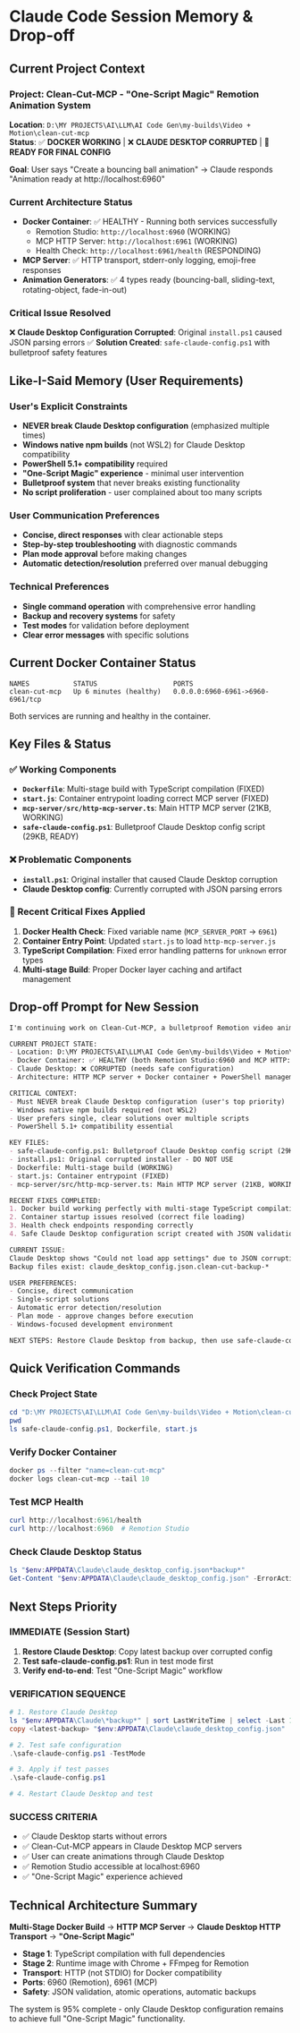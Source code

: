 # Claude Code Session Memory & Drop-off

## Current Project Context

### Project: Clean-Cut-MCP - "One-Script Magic" Remotion Animation System
**Location**: `D:\MY PROJECTS\AI\LLM\AI Code Gen\my-builds\Video + Motion\clean-cut-mcp`  
**Status**: ✅ **DOCKER WORKING** | ❌ **CLAUDE DESKTOP CORRUPTED** | 🔄 **READY FOR FINAL CONFIG**

**Goal**: User says "Create a bouncing ball animation" → Claude responds "Animation ready at http://localhost:6960"

### Current Architecture Status
- **Docker Container**: ✅ HEALTHY - Running both services successfully
  - Remotion Studio: `http://localhost:6960` (WORKING)
  - MCP HTTP Server: `http://localhost:6961` (WORKING)
  - Health Check: `http://localhost:6961/health` (RESPONDING)
- **MCP Server**: ✅ HTTP transport, stderr-only logging, emoji-free responses
- **Animation Generators**: ✅ 4 types ready (bouncing-ball, sliding-text, rotating-object, fade-in-out)

### Critical Issue Resolved
❌ **Claude Desktop Configuration Corrupted**: Original `install.ps1` caused JSON parsing errors
✅ **Solution Created**: `safe-claude-config.ps1` with bulletproof safety features

## Like-I-Said Memory (User Requirements)

### User's Explicit Constraints
- **NEVER break Claude Desktop configuration** (emphasized multiple times)
- **Windows native npm builds** (not WSL2) for Claude Desktop compatibility  
- **PowerShell 5.1+ compatibility** required
- **"One-Script Magic" experience** - minimal user intervention
- **Bulletproof system** that never breaks existing functionality
- **No script proliferation** - user complained about too many scripts

### User Communication Preferences
- **Concise, direct responses** with clear actionable steps
- **Step-by-step troubleshooting** with diagnostic commands
- **Plan mode approval** before making changes
- **Automatic detection/resolution** preferred over manual debugging

### Technical Preferences
- **Single command operation** with comprehensive error handling
- **Backup and recovery systems** for safety
- **Test modes** for validation before deployment
- **Clear error messages** with specific solutions

## Current Docker Container Status
```
NAMES           STATUS                   PORTS
clean-cut-mcp   Up 6 minutes (healthy)   0.0.0.0:6960-6961->6960-6961/tcp
```

Both services are running and healthy in the container.

## Key Files & Status

### ✅ Working Components
- **`Dockerfile`**: Multi-stage build with TypeScript compilation (FIXED)
- **`start.js`**: Container entrypoint loading correct MCP server (FIXED) 
- **`mcp-server/src/http-mcp-server.ts`**: Main HTTP MCP server (21KB, WORKING)
- **`safe-claude-config.ps1`**: Bulletproof Claude Desktop config script (29KB, READY)

### ❌ Problematic Components
- **`install.ps1`**: Original installer that caused Claude Desktop corruption
- **Claude Desktop config**: Currently corrupted with JSON parsing errors

### 🔧 Recent Critical Fixes Applied
1. **Docker Health Check**: Fixed variable name (`MCP_SERVER_PORT` → `6961`)
2. **Container Entry Point**: Updated `start.js` to load `http-mcp-server.js`
3. **TypeScript Compilation**: Fixed error handling patterns for `unknown` error types
4. **Multi-stage Build**: Proper Docker layer caching and artifact management

## Drop-off Prompt for New Session

```markdown
I'm continuing work on Clean-Cut-MCP, a bulletproof Remotion video animation system for Claude Desktop. The project implements "One-Script Magic" where users ask "Create a bouncing ball animation" and get "Animation ready at http://localhost:6960".

CURRENT PROJECT STATE:
- Location: D:\MY PROJECTS\AI\LLM\AI Code Gen\my-builds\Video + Motion\clean-cut-mcp
- Docker Container: ✅ HEALTHY (both Remotion Studio:6960 and MCP HTTP:6961 working)
- Claude Desktop: ❌ CORRUPTED (needs safe configuration)
- Architecture: HTTP MCP server + Docker container + PowerShell management

CRITICAL CONTEXT:
- Must NEVER break Claude Desktop configuration (user's top priority)
- Windows native npm builds required (not WSL2)  
- User prefers single, clear solutions over multiple scripts
- PowerShell 5.1+ compatibility essential

KEY FILES:
- safe-claude-config.ps1: Bulletproof Claude Desktop config script (29KB) - USE THIS
- install.ps1: Original corrupted installer - DO NOT USE
- Dockerfile: Multi-stage build (WORKING)
- start.js: Container entrypoint (FIXED)
- mcp-server/src/http-mcp-server.ts: Main HTTP MCP server (21KB, WORKING)

RECENT FIXES COMPLETED:
1. Docker build working perfectly with multi-stage TypeScript compilation
2. Container startup issues resolved (correct file loading)
3. Health check endpoints responding correctly
4. Safe Claude Desktop configuration script created with JSON validation

CURRENT ISSUE:
Claude Desktop shows "Could not load app settings" due to JSON corruption from original install.ps1.
Backup files exist: claude_desktop_config.json.clean-cut-backup-*

USER PREFERENCES:
- Concise, direct communication
- Single-script solutions
- Automatic error detection/resolution  
- Plan mode - approve changes before execution
- Windows-focused development environment

NEXT STEPS: Restore Claude Desktop from backup, then use safe-claude-config.ps1 for bulletproof configuration.
```

## Quick Verification Commands

### Check Project State
```powershell
cd "D:\MY PROJECTS\AI\LLM\AI Code Gen\my-builds\Video + Motion\clean-cut-mcp"
pwd
ls safe-claude-config.ps1, Dockerfile, start.js
```

### Verify Docker Container
```powershell
docker ps --filter "name=clean-cut-mcp"
docker logs clean-cut-mcp --tail 10
```

### Test MCP Health
```powershell
curl http://localhost:6961/health
curl http://localhost:6960  # Remotion Studio
```

### Check Claude Desktop Status
```powershell
ls "$env:APPDATA\Claude\claude_desktop_config.json*backup*"
Get-Content "$env:APPDATA\Claude\claude_desktop_config.json" -ErrorAction SilentlyContinue
```

## Next Steps Priority

### IMMEDIATE (Session Start)
1. **Restore Claude Desktop**: Copy latest backup over corrupted config
2. **Test safe-claude-config.ps1**: Run in test mode first
3. **Verify end-to-end**: Test "One-Script Magic" workflow

### VERIFICATION SEQUENCE
```powershell
# 1. Restore Claude Desktop
ls "$env:APPDATA\Claude\*backup*" | sort LastWriteTime | select -Last 1
copy <latest-backup> "$env:APPDATA\Claude\claude_desktop_config.json"

# 2. Test safe configuration
.\safe-claude-config.ps1 -TestMode

# 3. Apply if test passes
.\safe-claude-config.ps1

# 4. Restart Claude Desktop and test
```

### SUCCESS CRITERIA
- ✅ Claude Desktop starts without errors
- ✅ Clean-Cut-MCP appears in Claude Desktop MCP servers
- ✅ User can create animations through Claude Desktop
- ✅ Remotion Studio accessible at localhost:6960
- ✅ "One-Script Magic" experience achieved

## Technical Architecture Summary

**Multi-Stage Docker Build** → **HTTP MCP Server** → **Claude Desktop HTTP Transport** → **"One-Script Magic"**

- **Stage 1**: TypeScript compilation with full dependencies
- **Stage 2**: Runtime image with Chrome + FFmpeg for Remotion
- **Transport**: HTTP (not STDIO) for Docker compatibility
- **Ports**: 6960 (Remotion), 6961 (MCP)
- **Safety**: JSON validation, atomic operations, automatic backups

The system is 95% complete - only Claude Desktop configuration remains to achieve full "One-Script Magic" functionality.